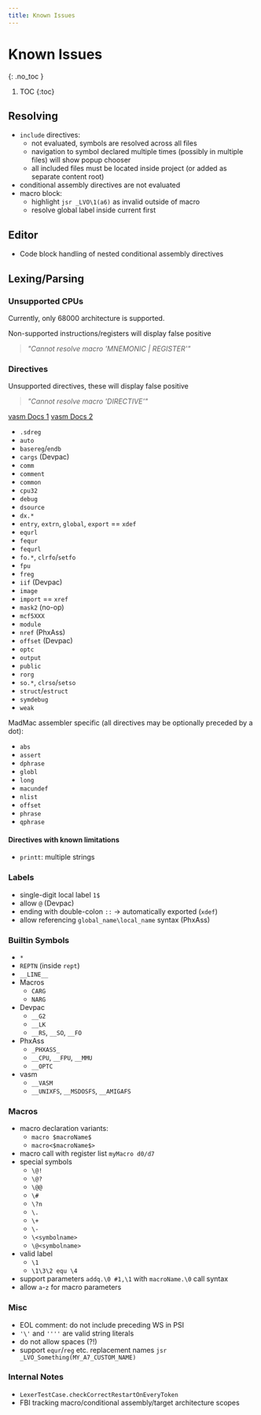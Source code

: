 ```yaml
---
title: Known Issues
---
```


# Known Issues
{: .no_toc }

1. TOC
{:toc}

## Resolving

- `include` directives:
  - not evaluated, symbols are resolved across all files
  - navigation to symbol declared multiple times (possibly in multiple files) will show popup chooser
  - all included files must be located inside project (or added as separate content root)
- conditional assembly directives are not evaluated
- macro block:
  - highlight `jsr _LVO\1(a6)` as invalid outside of macro
  - resolve global label inside current first

## Editor

- Code block handling of nested conditional assembly directives

## Lexing/Parsing

### Unsupported CPUs

Currently, only 68000 architecture is supported.

Non-supported instructions/registers will display false positive
> _"Cannot resolve macro '$MNEMONIC$ \| $REGISTER$'"_

### Directives

Unsupported directives, these will display false positive
> _"Cannot resolve macro '$DIRECTIVE$'"_

[vasm Docs 1](http://sun.hasenbraten.de/vasm/release/vasm_4.html)
[vasm Docs 2](http://sun.hasenbraten.de/vasm/release/vasm_18.html)

- `.sdreg`
- `auto`
- `basereg`/`endb`
- `cargs` (Devpac)
- `comm`
- `comment`
- `common`
- `cpu32`
- `debug`
- `dsource`
- `dx.*`
- `entry`, `extrn`, `global`, `export` == `xdef`
- `equrl`
- `fequr`
- `fequrl`
- `fo.*`, `clrfo`/`setfo`
- `fpu`
- `freg`
- `iif` (Devpac)
- `image`
- `import` == `xref`
- `mask2` (no-op)
- `mcf5XXX`
- `module`
- `nref` (PhxAss)
- `offset` (Devpac)
- `optc`
- `output`
- `public`
- `rorg`
- `so.*`, `clrso`/`setso`
- `struct`/`estruct`
- `symdebug`
- `weak`

MadMac assembler specific (all directives may be optionally preceded by a dot):

- `abs`
- `assert`
- `dphrase`
- `globl`
- `long`
- `macundef`
- `nlist`
- `offset`
- `phrase`
- `qphrase`

#### Directives with known limitations

- `printt`: multiple strings

### Labels

- single-digit local label `1$`
- allow `@` (Devpac)
- ending with double-colon `::` &rarr; automatically exported (`xdef`)
- allow referencing `global_name\local_name` syntax (PhxAss)

### Builtin Symbols

- `*`
- `REPTN` (inside `rept`)
- `__LINE__`
- Macros
  - `CARG`
  - `NARG`
- Devpac
  - `__G2`
  - `__LK`
  - `__RS`, `__SO`, `__FO`
- PhxAss
  - `_PHXASS_`
  - `__CPU`, `__FPU`, `__MMU`
  - `__OPTC`
- vasm
  - `__VASM`
  - `__UNIXFS`, `__MSDOSFS`, `__AMIGAFS`

### Macros

- macro declaration variants:
  - `macro $macroName$`
  - `macro<$macroName$>`
- macro call with register list `myMacro d0/d7`
- special symbols
  - `\@!`
  - `\@?`
  - `\@@`
  - `\#`
  - `\?n`
  - `\.`
  - `\+`
  - `\-`
  - `\<symbolname>`
  - `\@<symbolname>`
- valid label
  - `\1`
  - `\1\3\2 equ \4`
- support parameters `addq.\0 #1,\1` with `macroName.\0` call syntax
- allow `a`-`z` for macro parameters

### Misc

- EOL comment: do not include preceding WS in PSI
- `'\'` and `''''` are valid string literals
- do not allow spaces (?!)
- support `equr`/`reg` etc. replacement names `jsr _LVO_Something(MY_A7_CUSTOM_NAME)`

### Internal Notes

- `LexerTestCase.checkCorrectRestartOnEveryToken`
- FBI tracking macro/conditional assembly/target architecture scopes